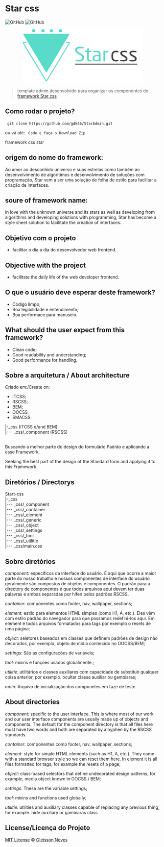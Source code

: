 # Star css

![GitHub](https://img.shields.io/badge/License-MIT-blue) ![GitHub](https://img.shields.io/badge/Version-1.0.0-blue)

<p align="center">
  <img src="img/icon/star-css1.png" alt="logo"/>
</p>

> template admin desenvolvido para organizar os componentes do [framework Star css](https://github.com/gdk46/componentes-front-end-web/tree/main/framework-star-css)

## Como rodar o projeto? ##

` 
    git clone https://github.com/gdk46/StarAdmin.git
`

ou vá até:
` 
    Code e faça o Download Zip
`



framework css star


<h2> origem do nome do framework: </h2>
Ao amor ao desconhido universo e suas estrelas como também ao desenvolvimento de algoritimos e desenvolvimento de soluções com programação, Star vem a ser uma solução de folha de estilo para facilitar a criação de interfaces.

<h2> soure of framework name:</h2>
In love with the unknown universe and its stars as well as developing from algorithms and developing solutions with programming, Star has become a style sheet solution to facilitate the creation of interfaces.

<h2> Objetivo com o projeto </h2>

- facilitar o dia a dia do desenvolvedor web frontend.

<h2> Objective with the project </h2>

- facilitate the daily life of the web developer frontend.


<h2> O que o usuário deve esperar deste framework?</h2>

- Código limpo;
- Boa legibilidade e entendimento;
- Boa performace para manuseio.


<h2>What should the user expect from this framework?</h2>

- Clean code;
- Good readability and understanding;
- Good performance for handling.


<h2> Sobre a arquitetura / About architecture</h2>
Criado em:/Create on:

- ITCSS;
- RSCSS;
- BEM;
- OOCSS;
- SMACSS.

|-_css (ITCSS e/and BEM)
<br/>
|--- _css/_component (RSCSS)
    <br/>
<br/>

Buscando a melhor parte do design do formulário Padrão e aplicando a esse Framework.

Seeking the best part of the design of the Standard form and applying it to this Framework.


<h2> Diretórios / Directorys</h2>
Start-css
<br/>
|-_css
<br/>
    |--- _css/_component
    <br/>
    |--- _css/_container
    <br/>
    |--- _css/_element
    <br/>
    |--- _css/_generic
    <br/>
    |--- _css/_object
    <br/>
    |--- _css/_settings
    <br/>
    |--- _css/_tool
    <br/>
    |--- _css/_utilitie
    <br/>
    |--- _css/main.css


<h2> Sobre diretórios</h2>

_component:_ específicos da interface do usuário. É aqui que ocorre a maior parte do nosso trabalho e nossos componentes de interface do usuário geralmente são compostos de objetos e componentes. O padrão para a directory de componentes é que todos arquivos aqui devem ter duas palavras e ambas separadas por hífen pelos padrões RSCSS. 
<br/>

_container:_ componentes como footer, nav, wallpaper, sections;
<br/>

_element:_ estilo para elementos HTML simples (como H1, A, etc.).
   Eles vêm com estilo padrão do navegador para que possamos redefini-los aqui. Em element é todos arquivos formatados para tags por exemplo o resets de uma página;
<br/>

_object:_ seletores baseados em classes que definem
padrões de design não decorados, por exemplo, objeto de mídia conhecido no OOCSS/BEM;
<br/>

_settings:_ São as configurações de variáveis;
<br/>

_tool:_ mixins e funções usados ​​globalmente.;
<br/>

_utilitie:_  utilitários e classes auxiliares com capacidade de substituir qualquer coisa anterior, por exemplo. ocultar classe auxiliar ou gambiaras;
<br/>

_main:_ Arquivo de inicialização dos componetes em faze de teste.


<h2> About directories </h2>

_component:_ specific to the user interface. This is where most of our work and our user interface components are usually made up of objects and components. The default for the component directory is that all files here must have two words and both are separated by a hyphen by the RSCSS standards.
      

_container:_ componentes como footer, nav, wallpaper, sections;


_element:_ style for simple HTML elements (such as H1, A, etc.). They come with a standard browser style so we can reset them here. In element it is all files formatted for tags, for example the resets of a page;


_object:_ class-based selectors that define undecorated design patterns, for example, media object known in OOCSS / BEM;

<b></b>
_settings:_ These are the variable settings;


_tool:_ mixins and functions used globally;


_utilitie:_ utilities and auxiliary classes capable of replacing any previous thing, for example. hide auxiliary or gambiaras class.

## License/Licença do Projeto #
[MIT License](https://github.com/gdk46/componentes-front-end-web/blob/main/framework-star-css/LICENSE) © [Gleisson Neves](https://github.com/gdk46)

